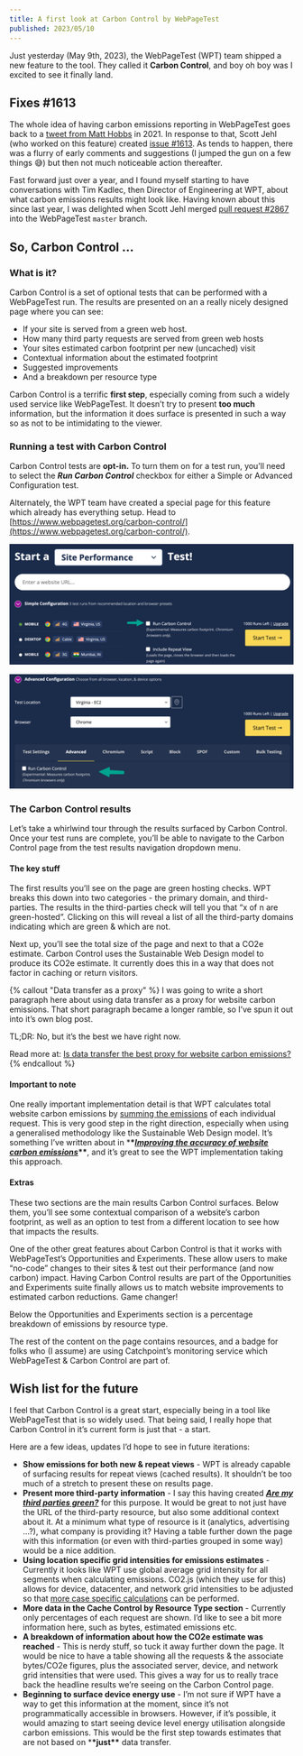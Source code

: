 ```yaml
---
title: A first look at Carbon Control by WebPageTest
published: 2023/05/10
---
```


Just yesterday (May 9th, 2023), the WebPageTest (WPT) team shipped a new feature to the tool. They called it **Carbon Control**, and boy oh boy was I excited to see it finally land.

## Fixes #1613

The whole idea of having carbon emissions reporting in WebPageTest goes back to a [tweet from Matt Hobbs](https://twitter.com/TheRealNooshu/status/1457681398249267200) in 2021. In response to that, Scott Jehl (who worked on this feature) created [issue #1613](https://github.com/WPO-Foundation/webpagetest/issues/1613). As tends to happen, there was a flurry of early comments and suggestions (I jumped the gun on a few things 😅) but then not much noticeable action thereafter.

Fast forward just over a year, and I found myself starting to have conversations with Tim Kadlec, then Director of Engineering at WPT, about what carbon emissions results might look like. Having known about this since last year, I was delighted when Scott Jehl merged [pull request #2867](https://github.com/WPO-Foundation/webpagetest/pull/2867) into the WebPageTest `master` branch.

## So, Carbon Control …

### What is it?

Carbon Control is a set of optional tests that can be performed with a WebPageTest run. The results are presented on an a really nicely designed page where you can see:

- If your site is served from a green web host.
- How many third party requests are served from green web hosts
- Your sites estimated carbon footprint per new (uncached) visit
- Contextual information about the estimated footprint
- Suggested improvements
- And a breakdown per resource type

Carbon Control is a terrific **first step**, especially coming from such a widely used service like WebPageTest. It doesn’t try to present **too much** information, but the information it does surface is presented in such a way so as not to be intimidating to the viewer.

### Running a test with Carbon Control

Carbon Control tests are **opt-in.** To turn them on for a test run, you’ll need to select the **_Run Carbon Control_** checkbox for either a Simple or Advanced Configuration test.

Alternately, the WPT team have created a special page for this feature which already has everything setup. Head to [https://www.webpagetest.org/carbon-control/](https://www.webpagetest.org/carbon-control/).

![ ](../../public/img/blog/623e26ea9f6b78db02b7a8fc22b1ea4b9ba31d25-2190x930.png "A screenshot of the WebPageTest homepage, with an arrow pointing to the Run Carbon Control checkbox for a Simple Configuration Test.")

![ ](../../public/img/blog/ade3d70c1f57137e1a0a30470afbe16798bfca29-2190x882.png "A screenshot of the WebPageTest homepage, with an arrow pointing to the Run Carbon Control checkbox for a Advanced Configuration Test.")

### The Carbon Control results

Let’s take a whirlwind tour through the results surfaced by Carbon Control. Once your test runs are complete, you’ll be able to navigate to the Carbon Control page from the test results navigation dropdown menu.

#### The key stuff

The first results you’ll see on the page are green hosting checks. WPT breaks this down into two categories - the primary domain, and third-parties. The results in the third-parties check will tell you that “x of n are green-hosted”. Clicking on this will reveal a list of all the third-party domains indicating which are green & which are not.

Next up, you’ll see the total size of the page and next to that a CO2e estimate. Carbon Control uses the Sustainable Web Design model to produce its CO2e estimate. It currently does this in a way that does not factor in caching or return visitors.

{% callout "Data transfer as a proxy" %}
I was going to write a short paragraph here about using data transfer as a proxy for website carbon emissions. That short paragraph became a longer ramble, so I’ve spun it out into it’s own blog post.

TL;DR: No, but it’s the best we have right now.

Read more at: [Is data transfer the best proxy for website carbon emissions?](https://fershad.com/writing/is-data-the-best-proxy-for-website-carbon-emissions/)​
{% endcallout %}

#### Important to note

One really important implementation detail is that WPT calculates total website carbon emissions by [summing the emissions](https://github.com/WPO-Foundation/webpagetest/blob/master/www/assets/js/conditional_metrics/carbon-footprint.js#LL79C2-L98C6) of each individual request. This is very good step in the right direction, especially when using a generalised methodology like the Sustainable Web Design model. It’s something I’ve written about in \***\*[_Improving the accuracy of website carbon emissions_](https://fershad.com/writing/improving-the-accuracy-of-website-carbon-emissions-estimates/#beyond-the-ballpark)\*\***, and it’s great to see the WPT implementation taking this approach.

#### Extras

These two sections are the main results Carbon Control surfaces. Below them, you’ll see some contextual comparison of a website’s carbon footprint, as well as an option to test from a different location to see how that impacts the results.

One of the other great features about Carbon Control is that it works with WebPageTest’s Opportunities and Experiments. These allow users to make “no-code” changes to their sites & test out their performance (and now carbon) impact. Having Carbon Control results are part of the Opportunities and Experiments suite finally allows us to match website improvements to estimated carbon reductions. Game changer!

Below the Opportunities and Experiments section is a percentage breakdown of emissions by resource type.

The rest of the content on the page contains resources, and a badge for folks who (I assume) are using Catchpoint’s monitoring service which WebPageTest & Carbon Control are part of.

## Wish list for the future

I feel that Carbon Control is a great start, especially being in a tool like WebPageTest that is so widely used. That being said, I really hope that Carbon Control in it’s current form is just that - a start.

Here are a few ideas, updates I’d hope to see in future iterations:

- **Show emissions for both new & repeat views** - WPT is already capable of surfacing results for repeat views (cached results). It shouldn’t be too much of a stretch to present these on results page.
- **Present more third-party information** - I say this having created **[_Are my third parties green?_](https://aremythirdpartiesgreen.com/)** for this purpose. It would be great to not just have the URL of the third-party resource, but also some additional context about it. At a minimum what type of resource is it (analytics, advertising …?), what company is providing it? Having a table further down the page with this information (or even with third-parties grouped in some way) would be a nice addition.
- **Using location specific grid intensities for emissions estimates** - Currently it looks like WPT use global average grid intensity for all segments when calculating emissions. CO2.js (which they use for this) allows for device, datacenter, and network grid intensities to be adjusted so that [more case specific calculations](https://www.thegreenwebfoundation.org/news/release-guide-co2-js-v0-12/) can be performed.
- **More data in the Cache Control by Resource Type section** - Currently only percentages of each request are shown. I’d like to see a bit more information here, such as bytes, estimated emissions etc.
- **A breakdown of information about how the CO2e estimate was reached** - This is nerdy stuff, so tuck it away further down the page. It would be nice to have a table showing all the requests & the associate bytes/CO2e figures, plus the associated server, device, and network grid intensities that were used. This gives a way for us to really trace back the headline results we’re seeing on the Carbon Control page.
- **Beginning to surface device energy use** - I’m not sure if WPT have a way to get this information at the moment, since it’s not programmatically accessible in browsers. However, if it’s possible, it would amazing to start seeing device level energy utilisation alongside carbon emissions. This would be the first step towards estimates that are not based on \***\*just\*\*** data transfer.
